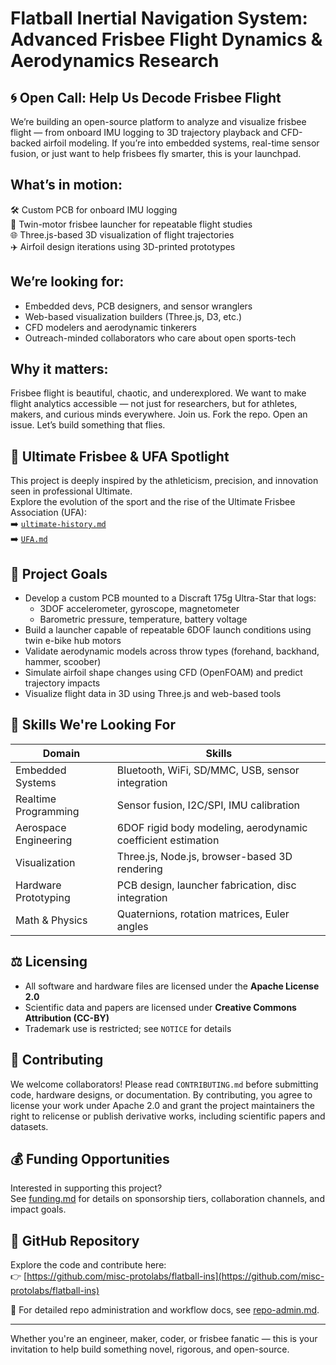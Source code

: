 # Flatball Inertial Navigation System: Advanced Frisbee Flight Dynamics & Aerodynamics Research

## 🌀 Open Call: Help Us Decode Frisbee Flight

We’re building an open-source platform to analyze and visualize frisbee flight — from onboard IMU logging to 3D trajectory playback and CFD-backed airfoil modeling. If you’re into embedded systems, real-time sensor fusion, or just want to help frisbees fly smarter, this is your launchpad.

## What’s in motion:

🛠️ Custom PCB for onboard IMU logging  
🚀 Twin-motor frisbee launcher for repeatable flight studies  
🌐 Three.js-based 3D visualization of flight trajectories  
✈️ Airfoil design iterations using 3D-printed prototypes

## We’re looking for:
- Embedded devs, PCB designers, and sensor wranglers
- Web-based visualization builders (Three.js, D3, etc.)
- CFD modelers and aerodynamic tinkerers
- Outreach-minded collaborators who care about open sports-tech

## Why it matters:
Frisbee flight is beautiful, chaotic, and underexplored. We want to make flight analytics accessible — not just for researchers, but for athletes, makers, and curious minds everywhere.
Join us. Fork the repo. Open an issue. Let’s build something that flies.

## 🥏 Ultimate Frisbee & UFA Spotlight

This project is deeply inspired by the athleticism, precision, and innovation seen in professional Ultimate.  
Explore the evolution of the sport and the rise of the Ultimate Frisbee Association (UFA):  
➡️ [`ultimate-history.md`](admin/mike-schaefer/md/ultimate-history.md)  
➡️ [`UFA.md`](admin/mike-schaefer/md/UFA.md)

## 🎯 Project Goals

- Develop a custom PCB mounted to a Discraft 175g Ultra-Star that logs:
  - 3DOF accelerometer, gyroscope, magnetometer
  - Barometric pressure, temperature, battery voltage
- Build a launcher capable of repeatable 6DOF launch conditions using twin e-bike hub motors
- Validate aerodynamic models across throw types (forehand, backhand, hammer, scoober)
- Simulate airfoil shape changes using CFD (OpenFOAM) and predict trajectory impacts
- Visualize flight data in 3D using Three.js and web-based tools

## 🧠 Skills We're Looking For

| Domain | Skills |
|--------|--------|
| Embedded Systems | Bluetooth, WiFi, SD/MMC, USB, sensor integration |
| Realtime Programming | Sensor fusion, I2C/SPI, IMU calibration |
| Aerospace Engineering | 6DOF rigid body modeling, aerodynamic coefficient estimation |
| Visualization | Three.js, Node.js, browser-based 3D rendering |
| Hardware Prototyping | PCB design, launcher fabrication, disc integration |
| Math & Physics | Quaternions, rotation matrices, Euler angles |

## ⚖️ Licensing

- All software and hardware files are licensed under the **Apache License 2.0**  
- Scientific data and papers are licensed under **Creative Commons Attribution (CC-BY)**  
- Trademark use is restricted; see `NOTICE` for details

## 🤝 Contributing

We welcome collaborators! Please read `CONTRIBUTING.md` before submitting code, hardware designs, or documentation. By contributing, you agree to license your work under Apache 2.0 and grant the project maintainers the right to relicense or publish derivative works, including scientific papers and datasets.

## 💰 Funding Opportunities

Interested in supporting this project?  
See [funding.md](admin/mike-schaefer/md/funding.md) for details on sponsorship tiers, collaboration channels, and impact goals.

## 📡 GitHub Repository

Explore the code and contribute here:  
👉 [https://github.com/misc-protolabs/flatball-ins](https://github.com/misc-protolabs/flatball-ins)

📘 For detailed repo administration and workflow docs, see [repo-admin.md](admin/mike-schaefer/md/repo-admin.md).

---

Whether you're an engineer, maker, coder, or frisbee fanatic — this is your invitation to help build something novel, rigorous, and open-source.
